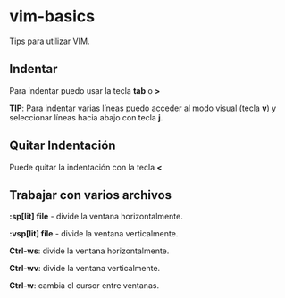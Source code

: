 # vim-basics

Tips para utilizar VIM.

Indentar
----------

Para indentar puedo usar la tecla **tab** o **>**

**TIP**: Para indentar varias líneas puedo acceder al modo visual (tecla **v**) y seleccionar líneas hacia abajo con tecla **j**.

Quitar Indentación
-------------------

Puede quitar la indentación con la tecla **<** 


Trabajar con varios archivos
------------------------------

**:sp[lit] file** - divide la ventana horizontalmente.

**:vsp[lit] file** - divide la ventana verticalmente.

**Ctrl-ws**: divide la ventana horizontalmente.

**Ctrl-wv**: divide la ventana verticalmente.

**Ctrl-w**: cambia el cursor entre ventanas.


